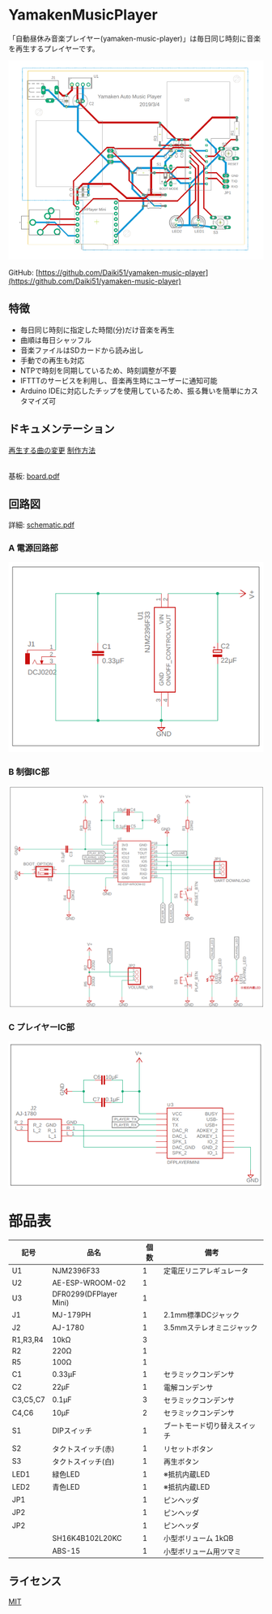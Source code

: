 # YamakenMusicPlayer

「自動昼休み音楽プレイヤー(yamaken-music-player)」は毎日同じ時刻に音楽を再生するプレイヤーです。

![YamakenMusicPlayer](/doc/images/top.png)

GitHub: [https://github.com/Daiki51/yamaken-music-player](https://github.com/Daiki51/yamaken-music-player)

## 特徴
- 毎日同じ時刻に指定した時間(分)だけ音楽を再生
- 曲順は毎日シャッフル
- 音楽ファイルはSDカードから読み出し
- 手動での再生も対応
- NTPで時刻を同期しているため、時刻調整が不要
- IFTTTのサービスを利用し、音楽再生時にユーザーに通知可能
- Arduino IDEに対応したチップを使用しているため、振る舞いを簡単にカスタマイズ可

## ドキュメンテーション

[再生する曲の変更]()
[制作方法]()

 \
基板: [board.pdf](/circuit/YamakenMusicPlayer/board.pdf)

## 回路図

詳細: [schematic.pdf](/circuit/YamakenMusicPlayer/schematic.pdf)

### A 電源回路部
![Schematic A](/doc/images/schematic_a.png)

### B 制御IC部
![Schematic B](/doc/images/schematic_b.png)

### C プレイヤーIC部
![Schematic C](/doc/images/schematic_c.png)

# 部品表

| 記号     | 品名                   | 個数 | 備考                                                |
|----------|------------------------|------|-----------------------------------------------------|
| U1       | NJM2396F33             | 1    | 定電圧リニアレギュレータ                            |
| U2       | AE-ESP-WROOM-02        | 1    |                                                     |
| U3       | DFR0299(DFPlayer Mini) | 1    |                                                     |
| J1       | MJ-179PH                | 1    | 2.1mm標準DCジャック                                          |
| J2       | AJ-1780                | 1    | 3.5mmステレオミニジャック                           |
| R1,R3,R4 | 10kΩ                   | 3    |                                                     |
| R2       | 220Ω                   | 1    |                                                     |
| R5       | 100Ω                   | 1    |                                                     |
| C1       | 0.33μF                 | 1    | セラミックコンデンサ                                |
| C2       | 22μF                   | 1    | 電解コンデンサ                                      |
| C3,C5,C7 | 0.1μF                  | 3    | セラミックコンデンサ                                |
| C4,C6    | 10μF                   | 2    | セラミックコンデンサ                                |
| S1       | DIPスイッチ            | 1    | ブートモード切り替えスイッチ                        |
| S2       | タクトスイッチ(赤)     | 1    | リセットボタン                                      |
| S3       | タクトスイッチ(白)     | 1    | 再生ボタン                                          |
| LED1     | 緑色LED                | 1    | ※抵抗内蔵LED                                        |
| LED2     | 青色LED                | 1    | ※抵抗内蔵LED                                        |
| JP1      |                        | 1    | ピンヘッダ                                          |
| JP2      |                        | 1    | ピンヘッダ                                          |
| JP2      |                        | 1    | ピンヘッダ                                          |
|          | SH16K4B102L20KC        | 1    | 小型ボリューム 1kΩB                                  |
|          | ABS-15                | 1    | 小型ボリューム用ツマミ                                |

## ライセンス

[MIT](https://github.com/atom/atom/blob/master/LICENSE.md)
